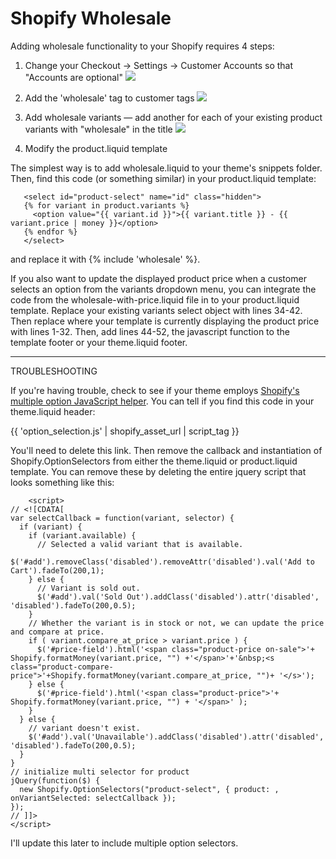 Shopify Wholesale
=================

Adding wholesale functionality to your Shopify requires 4 steps:

1. Change your Checkout &rarr; Settings &rarr; Customer Accounts so that "Accounts are optional"
![](https://raw.github.com/zakhardage/shopify-wholesale/master/images/settings-checkout.png)

2. Add the 'wholesale' tag to customer tags
![](https://raw.github.com/zakhardage/shopify-wholesale/master/images/customer-tags.png)

3. Add wholesale variants &mdash; add another for each of your existing product variants with "wholesale" in the title
![](https://raw.github.com/zakhardage/shopify-wholesale/master/images/product-variants.png)

4. Modify the product.liquid template 

The simplest way is to add wholesale.liquid to your theme's snippets folder. Then, find this code (or something similar) in your product.liquid template:

       <select id="product-select" name="id" class="hidden">
       {% for variant in product.variants %}
         <option value="{{ variant.id }}">{{ variant.title }} - {{ variant.price | money }}</option>
       {% endfor %}
       </select>


and replace it with {% include 'wholesale' %}.

If you also want to update the displayed product price when a customer selects an option from the variants dropdown menu, you can integrate the code from the wholesale-with-price.liquid file in to your product.liquid template. Replace your existing variants select object with lines 34-42. Then replace where your template is currently displaying the product price with lines 1-32. Then, add lines 44-52, the javascript function to the template footer or your theme.liquid footer.

<hr />

TROUBLESHOOTING

If you're having trouble, check to see if your theme employs <a href="http://docs.shopify.com/support/your-website/themes/can-i-make-my-theme-use-products-with-multiple-options">Shopify's multiple option JavaScript helper</a>. You can tell if you find this code in your theme.liquid header:

{{ 'option_selection.js' | shopify_asset_url | script_tag }}

You'll need to delete this link. Then remove the callback and instantiation of Shopify.OptionSelectors from either the theme.liquid or product.liquid template. You can remove these by deleting the entire jquery script that looks something like this:

		<script>
	// <![CDATA[  
	var selectCallback = function(variant, selector) {
	  if (variant) {
	    if (variant.available) {
	      // Selected a valid variant that is available.
	      $('#add').removeClass('disabled').removeAttr('disabled').val('Add to Cart').fadeTo(200,1);
	    } else {
	      // Variant is sold out.
	      $('#add').val('Sold Out').addClass('disabled').attr('disabled', 'disabled').fadeTo(200,0.5);        
	    }
	    // Whether the variant is in stock or not, we can update the price and compare at price.
	    if ( variant.compare_at_price > variant.price ) {
	      $('#price-field').html('<span class="product-price on-sale">'+ Shopify.formatMoney(variant.price, "") +'</span>'+'&nbsp;<s class="product-compare-price">'+Shopify.formatMoney(variant.compare_at_price, "")+ '</s>');
	    } else {
	      $('#price-field').html('<span class="product-price">'+ Shopify.formatMoney(variant.price, "") + '</span>' );
	    }        
	  } else {
	    // variant doesn't exist.
	    $('#add').val('Unavailable').addClass('disabled').attr('disabled', 'disabled').fadeTo(200,0.5);
	  }
	}
	// initialize multi selector for product
	jQuery(function($) {
	  new Shopify.OptionSelectors("product-select", { product: , onVariantSelected: selectCallback });
	});
	// ]]>
	</script>
	
I'll update this later to include multiple option selectors.
